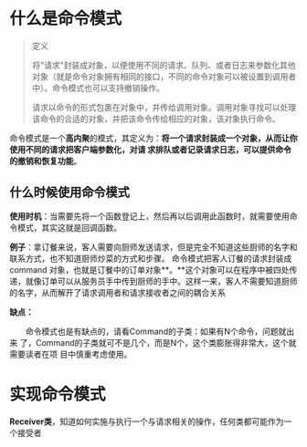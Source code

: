 # 什么是命令模式

> 定义
>
> 将"请求"封装成对象，以便使用不同的请求、队列、或者日志来参数化其他对象（就是命令对象拥有相同的接口，不同的命令对象可以被设置到调用者中）。命令模式也可以支持撤销操作。
>
> 请求以命令的形式包裹在对象中，并传给调用对象。调用对象寻找可以处理该命令的合适的对象，并把该命令传给相应的对象，该对象执行命令。

命令模式是一个**高内聚**的模式，其定义为：**将一个请求封装成一个对象，从而让你使用不同的请求把客户端参数化，对请 求排队或者记录请求日志，可以提供命令的撤销和恢复功能**。

## 什么时候使用命令模式

**使用时机**：当需要先将一个函数登记上，然后再以后调用此函数时，就需要使用命令模式，其实这就是回调函数。

**例子**：拿订餐来说，客人需要向厨师发送请求，但是完全不知道这些厨师的名字和联系方式，也不知道厨师炒菜的方式和步骤。 命令模式把客人订餐的请求封装成 command 对象，也就是订餐中的订单对象**。**这个对象可以在程序中被四处传递，就像订单可以从服务员手中传到厨师的手中。这样一来，客人不需要知道厨师的名字，从而解开了请求调用者和请求接收者之间的耦合关系

**缺点：**

　　命令模式也是有缺点的，请看Command的子类：如果有N个命令，问题就出来 了，Command的子类就可不是几个，而是N个，这个类膨胀得非常大，这个就需要读者在项 目中慎重考虑使用。

# 实现命令模式

**Receiver类**，知道如何实施与执行一个与请求相关的操作，任何类都可能作为一个接受者